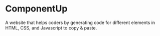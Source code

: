 # ComponentUp
A website that helps coders by generating code for different elements in HTML, CSS, and Javascript to copy &amp; paste.
